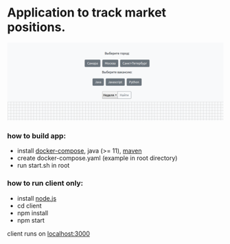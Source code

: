 # Application to track market positions.

![image](https://github.com/haxul/vacancy-statistics/blob/master/readme.png)

### how to build app:

* install [docker-compose](https://docs.docker.com/compose/install/), java (>= 11), [maven](http://maven.apache.org/)
* create docker-compose.yaml (example in root directory)
* run start.sh in root

### how to run client only:

* install [node.js](https://nodejs.org/en/)
* cd client
* npm install
* npm start

client runs on [localhost:3000](http://localhost:3000)
 
